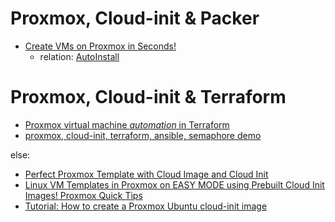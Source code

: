 # Proxmox, Cloud-init & Packer
- [Create VMs on Proxmox in Seconds!](https://youtu.be/1nf3WOEFq1Y)
  - relation: [AutoInstall](https://ubuntu.com/server/docs/install/autoinstall)

# Proxmox, Cloud-init & Terraform
- [Proxmox virtual machine *automation* in Terraform](https://youtu.be/dvyeoDBUtsU)
- [proxmox, cloud-init, terraform, ansible, semaphore demo](https://youtu.be/Kz7F_GrXM3E)

else:
- [Perfect Proxmox Template with Cloud Image and Cloud Init](https://youtu.be/shiIi38cJe4)
- [Linux VM Templates in Proxmox on EASY MODE using Prebuilt Cloud Init Images! Proxmox Quick Tips](https://youtu.be/E7rv08ttv8k)
- [Tutorial: How to create a Proxmox Ubuntu cloud-init image](https://youtu.be/1sPG3mFVafE)

